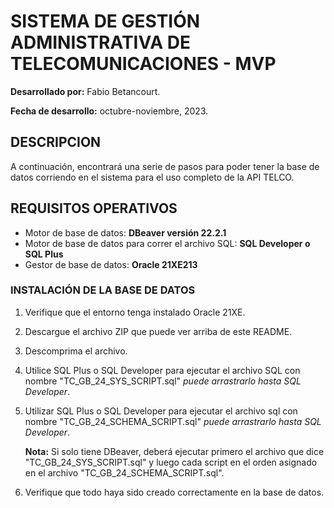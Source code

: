 # SISTEMA DE GESTIÓN ADMINISTRATIVA DE TELECOMUNICACIONES - MVP

**Desarrollado por:** Fabio Betancourt.

**Fecha de desarrollo:** octubre-noviembre, 2023.


## DESCRIPCION
A continuación, encontrará una serie de pasos para poder tener la base de datos corriendo en el sistema para el uso completo de la API TELCO.

## REQUISITOS OPERATIVOS
- Motor de base de datos: **DBeaver versión 22.2.1**
- Motor de base de datos para correr el archivo SQL: **SQL Developer o SQL Plus**
- Gestor de base de datos: **Oracle 21XE213**

### INSTALACIÓN DE LA BASE DE DATOS
1. Verifique que el entorno tenga instalado Oracle 21XE.
2. Descargue el archivo ZIP que puede ver arriba de este README.
3. Descomprima el archivo.
4. Utilice SQL Plus o SQL Developer para ejecutar el archivo SQL con nombre "TC_GB_24_SYS_SCRIPT.sql" *puede arrastrarlo hasta SQL Developer*.
5. Utilizar SQL Plus o SQL Developer para ejecutar el archivo sql con nombre "TC_GB_24_SCHEMA_SCRIPT.sql" *puede arrastrarlo hasta SQL Developer*.

   **Nota:** Si solo tiene DBeaver, deberá ejecutar primero el archivo que dice "TC_GB_24_SYS_SCRIPT.sql" y luego cada script en el orden asignado en el archivo "TC_GB_24_SCHEMA_SCRIPT.sql".

6. Verifique que todo haya sido creado correctamente en la base de datos.

